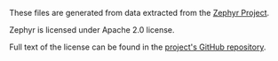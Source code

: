 These files are generated from data extracted from the [Zephyr Project](https://zephyrproject.org/).

Zephyr is licensed under Apache 2.0 license.

Full text of the license can be found in the [project's GitHub repository](https://github.com/zephyrproject-rtos/zephyr/blob/main/LICENSE).
